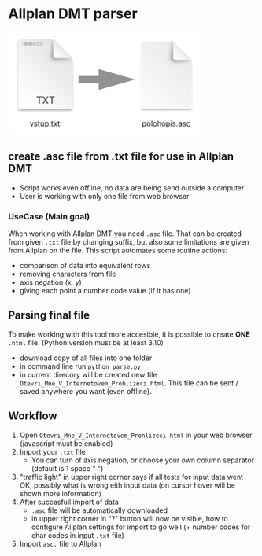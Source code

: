 # Allplan DMT parser
![](examples/example_files.png)

## create .asc file from .txt file for use in Allplan DMT
- Script works even offline, no data are being send outside a computer
- User is working with only one file from web browser

### UseCase (Main goal)
When working with Allplan DMT you need `.asc` file. That can be created from given `.txt` file by changing suffix, but also some limitations are given from Allplan on the file. This script automates some routine actions:
- comparison of data into equivalent rows
- removing characters from file
- axis negation (x, y)
- giving each point a number code value (if it has one)

## Parsing final file
To make working with this tool more accesible, it is possible to create **ONE** `.html` file. (Python version must be at least 3.10)
- download copy of all files into one folder
- in command line run `python parse.py`
- in current direcory will be created new file `Otevri_Mne_V_Internetovem_Prohlizeci.html`. This file can be sent / saved anywhere you want (even offline).

## Workflow
1. Open `Otevri_Mne_V_Internetovem_Prohlizeci.html` in your web browser (javascript must be enabled)
2. Import your `.txt` file
    - You can turn of axis negation, or choose your own column separator (default is 1 space " ")
3. "traffic light" in upper right corner says if all tests for input data went OK, possibly what is wrong eith input data (on cursor hover will be shown more information)
4. After succesfull import of data
    - `.asc` file will be automatically downloaded
    - in upper right corner in "?" button will now be visible, how to configure Allplan settings for import to go well (+ number codes for char codes in input `.txt` file)
5. Import `asc.` file to Allplan
